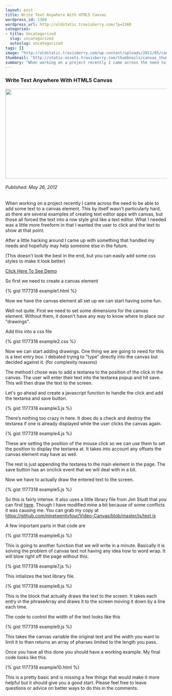```yaml
--- 
layout: post
title: Write Text Anywhere With HTML5 Canvas
wordpress_id: 1360
wordpress_url: http://oldstatic.travisberry.com/?p=1360
categories: 
- title: Uncategorized
  slug: uncategorized
  autoslug: uncategorized
tags: []
image: "http://oldstatic.travisberry.com/wp-content/uploads/2011/05/canvas.jpg"
thumbnail: "http://static-assets.travisberry.com/thumbnails/canvas_thumb.jpg"
summary: "When working on a project recently I came across the need to be able to add some text to a canvas element."
---
```

<article class="post clearfix">
  <h3>Write Text Anywhere With HTML5 Canvas</h3>
  <a href="http://www.flickr.com/photos/paurian/3683348208/" class="postImageLink"><img src="http://oldstatic.travisberry.com/wp-content/uploads/2011/05/canvas.jpg" alt="" class="thumbnail alignleft" width=640 height=280 /></a>
  <h6>Published: May 26, 2012</h6>

When working on a project recently I came across the need to be able to add some text to a canvas element. This by itself wasn't particularly hard, as there are several examples of creating text editor apps with canvas, but those all forced the text into a row style grid like a text editor. What I needed was a little more freeform in that I wanted the user to click and the text to show at that point.

After a little hacking around I came up with something that handled my needs and hopefully may help someone else in the future.

(This doesn't look the best in the end, but you can easily add some css styles to make it look better)

[Click Here To See Demo](http://oldstatic.travisberry.com/demos/canvas-text-demo/index.html)

So first we need to create a canvas element

{% gist 1177318 example1.html %}

Now we have the canvas element all set up we can start having some fun.

Well not quite. First we need to set some dimensions for the canvas element. Without them, it doesn't have any way to know where to place our "drawings".

Add this into a css file

{% gist 1177318 example2.css %}

Now we can start adding drawings. One thing we are going to need for this is a text entry box. I debated trying to "type" directly into the canvas but decided against it. (for complexity reasons)

The method I chose was to add a textarea to the position of the click in the canvas. The user will enter their text into the textarea popup and hit save. This will then draw the text to the screen.

Let's go ahead and create a javascript function to handle the click and add the textarea and save button.

{% gist 1177318 example3.js %}

There’s nothing too crazy in here. It does do a check and destroy the textarea if one is already displayed while the user clicks the canvas again.

{% gist 1177318 example4.js %}

These are setting the position of the mouse click so we can use them to set the position to display the textarea at. It takes into account any offsets the canvas element may have as well.

The rest is just appending the textarea to the main element in the page. The save button has an onclick event that we will deal with in a bit. 

Now we have to actually draw the entered text to the screen.

{% gist 1177318 example5.js %}

So this is fairly intense. It also uses a little library file from Jim Studt that you can find <a href="http://www.federated.com/~jim/canvastext/">here</a>. Though I have modified mine a bit because of some conflicts it was causing me. You can grab my copy at <a href="https://github.com/ninetwentyfour/Video-Canvas/blob/master/js/text.js">https://github.com/ninetwentyfour/Video-Canvas/blob/master/js/text.js</a>

A few important parts in that code are

{% gist 1177318 example6.js %}

This is going to another function that we will write in a minute. Basically it is solving the problem of canvas text not having any idea how to word wrap. It will blow right off the page without this.

{% gist 1177318 example7.js %}

This intializes the text library file.

{% gist 1177318 example8.js %}

This is the block that actually draws the text to the screen. It takes each entry in the phraseArray and draws it to the screen moving it down by a line each time.

The code to control the width of the text looks like this

{% gist 1177318 example9.js %}

This takes the canvas variable the original text and the width you want to limit it to then returns an array of pharses limited to the length you pass.

Once you have all this done you should have a working example. My final code looks like this.

{% gist 1177318 example10.html %}

This is a pretty basic and is missing a few things that would make it more helpful but it should give you a good start. Please feel free to leave questions or advice on better ways to do this in the comments.

</article>